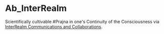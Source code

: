 # Ab_InterRealm

Scientifically cultivable #Prajna in one's Continuity of the Consciousness via <a href="https://github.com/khaiphong/ab_interrealm/" target="_blank">InterRealm Communications and Collaborations</a>.
